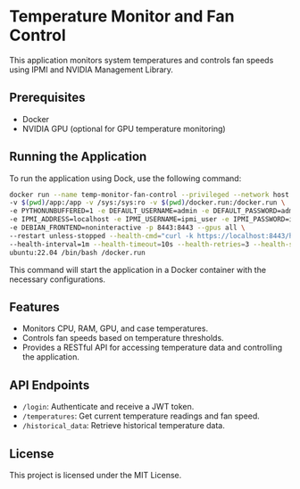 # Temperature Monitor and Fan Control

This application monitors system temperatures and controls fan speeds using IPMI and NVIDIA Management Library.

## Prerequisites

- Docker
- NVIDIA GPU (optional for GPU temperature monitoring)

## Running the Application

To run the application using Dock, use the following command:

```bash
docker run --name temp-monitor-fan-control --privileged --network host \
-v $(pwd)/app:/app -v /sys:/sys:ro -v $(pwd)/docker.run:/docker.run \
-e PYTHONUNBUFFERED=1 -e DEFAULT_USERNAME=admin -e DEFAULT_PASSWORD=admin \
-e IPMI_ADDRESS=localhost -e IPMI_USERNAME=ipmi_user -e IPMI_PASSWORD=ipmi_password \
-e DEBIAN_FRONTEND=noninteractive -p 8443:8443 --gpus all \
--restart unless-stopped --health-cmd="curl -k https://localhost:8443/health" \
--health-interval=1m --health-timeout=10s --health-retries=3 --health-start-period=40s \
ubuntu:22.04 /bin/bash /docker.run
```

This command will start the application in a Docker container with the necessary configurations.

## Features

- Monitors CPU, RAM, GPU, and case temperatures.
- Controls fan speeds based on temperature thresholds.
- Provides a RESTful API for accessing temperature data and controlling the application.

## API Endpoints

- `/login`: Authenticate and receive a JWT token.
- `/temperatures`: Get current temperature readings and fan speed.
- `/historical_data`: Retrieve historical temperature data.

## License

This project is licensed under the MIT License.
